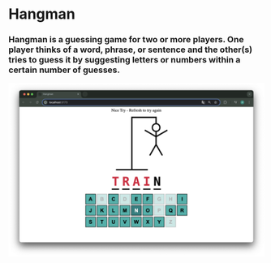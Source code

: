 # Hangman 
### Hangman is a guessing game for two or more players. One player thinks of a word, phrase, or sentence and the other(s) tries to guess it by suggesting letters or numbers within a certain number of guesses.

![image](src/img/prev.png)
